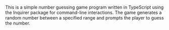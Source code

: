 This is a simple number guessing game program written in TypeScript using the Inquirer package for command-line interactions. The game generates a random number between a specified range and prompts the player to guess the number.
